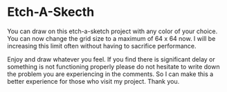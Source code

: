 # Etch-A-Skecth

You can draw on this etch-a-sketch project with any color of your choice. You can now change the grid size to a maximum of  64 x 64 now. I will be increasing this limit often without having to sacrifice performance. 

Enjoy and draw whatever you feel. If you find there is significant delay or something is not functioning properly please do not hesitate to write down the problem you are experiencing in the comments. So I can make this a better experience for those who visit my project. Thank you.